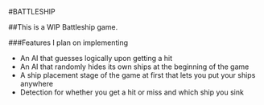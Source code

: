 #BATTLESHIP

##This is a WIP Battleship game.

###Features I plan on implementing
* An AI that guesses logically upon getting a hit
* An AI that randomly hides its own ships at the beginning of the game
* A ship placement stage of the game at first that lets you put your ships anywhere
* Detection for whether you get a hit or miss and which ship you sink

